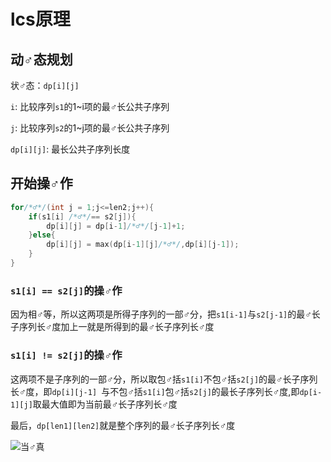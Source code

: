 # lcs原理

## 动♂态规划

状♂态：`dp[i][j]`

`i`: 比较序列`s1`的1~i项的最♂长公共子序列

`j`: 比较序列`s2`的1~j项的最♂长公共子序列

`dp[i][j]`: 最长公共子序列长度

## 开始操♂作

```c
for/*♂*/(int j = 1;j<=len2;j++){
    if(s1[i] /*♂*/== s2[j]){
        dp[i][j] = dp[i-1]/*♂*/[j-1]+1;
    }else{
        dp[i][j] = max(dp[i-1][j]/*♂*/,dp[i][j-1]);
    }
}
```

### `s1[i] == s2[j]`的操♂作

因为相♂等，所以这两项是所得子序列的一部♂分，把`s1[i-1]`与`s2[j-1]`的最♂长子序列长♂度加上一就是所得到的最♂长子序列长♂度

### `s1[i] != s2[j]`的操♂作

这两项不是子序列的一部♂分，所以取包♂括`s1[i]`不包♂括`s2[j]`的最♂长子序列长♂度，即`dp[i][j-1] `与不包♂括`s1[i]`包♂括`s2[j]`的最长子序列长♂度,即`dp[i-1][j]`取最大值即为当前最♂长子序列长♂度

最后，`dp[len1][len2]`就是整个序列的最♂长子序列长♂度

![当♂真](https://i0.hdslb.com/bfs/article/75d4fb31d1f4b8cb9467c15a0b1ea8ff0c80fb16.jpg@720w_720h.webp)